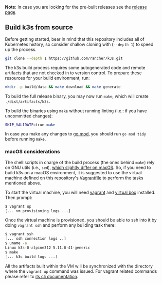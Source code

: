 **Note:** In case you are looking for the pre-built releases see the [release page](https://github.com/k3s-io/k3s/releases/latest).

## Build k3s from source

Before getting started, bear in mind that this repository includes all of Kubernetes history, so consider shallow cloning with (`--depth 1`) to speed up the process.

```bash
git clone --depth 1 https://github.com/rancher/k3s.git
```

The k3s build process requires some autogenerated code and remote artifacts that are not checked in to version control. To prepare these resources for your build environment, run:

```bash
mkdir -p build/data && make download && make generate
```

To build the full release binary, you may now run `make`, which will create `./dist/artifacts/k3s`.

To build the binaries using `make` without running linting (i.e.: if you have uncommitted changes):

```bash
SKIP_VALIDATE=true make
```

In case you make any changes to [go.mod](go.mod), you should run `go mod tidy` before running `make`.

### macOS considerations

The shell scripts in charge of the build process (the ones behind `make`) rely on GNU utils (i.e., `sed`), [which slightly differ on macOS](https://unix.stackexchange.com/a/79357). So, if you need to build k3s on a macOS environment, it is suggested to use the virtual machine defined on this repository's [Vagrantfile](Vagrantfile) to perform the tasks mentioned above.

To start the virtual machine, you will need [vagrant](https://www.vagrantup.com/) and [virtual box](https://www.virtualbox.org/) installed. Then prompt:

```bash
$ vagrant up
[... vm provisioning logs ...]
```

Once the virtual machine is provisioned, you should be able to ssh into it by doing `vagrant ssh` and perform any building task there:

```bash
$ vagrant ssh
[... ssh connection logs ..]
$ uname -a
Linux k3s-0-alpine312 5.11.0-41-generic
$ make
[... k3s build logs ...]
```

All the artifacts built within the VM will be synchronized with the directory where the `vagrant up` command was issued. For vagrant related commands please refer to [its cli documentation](https://www.vagrantup.com/docs/cli).
